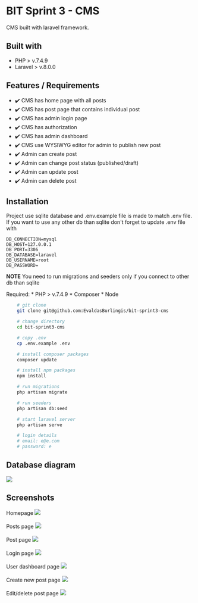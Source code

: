 # BIT Sprint 3 - CMS

CMS built with laravel framework.

## Built with

* PHP > v.7.4.9
* Laravel > v.8.0.0

## Features / Requirements

* :heavy_check_mark: CMS has home page with all posts
* :heavy_check_mark: CMS has post page that contains individual post
* :heavy_check_mark: CMS has admin login page
* :heavy_check_mark: CMS has authorization
* :heavy_check_mark:  CMS has admin dashboard
* :heavy_check_mark:  CMS use  WYSIWYG editor for admin to publish new post
* :heavy_check_mark:  Admin can create post
* :heavy_check_mark:  Admin can change post status (published/draft)
* :heavy_check_mark:  Admin can update post
* :heavy_check_mark:  Admin can delete post

## Installation

Project use sqlite database and .env.example file is made to match .env file. If you want to use any other db than sqlite don't forget to update .env file with
```env
DB_CONNECTION=mysql
DB_HOST=127.0.0.1
DB_PORT=3306
DB_DATABASE=laravel
DB_USERNAME=root
DB_PASSWORD=
```

**NOTE**
 You need to run migrations and seeders only if you connect to other db than sqlite

Required:
    * PHP > v.7.4.9
    * Composer
    * Node

```bash
    # git clone 
    git clone git@github.com:EvaldasBurlingis/bit-sprint3-cms

    # change directory
    cd bit-sprint3-cms

    # copy .env
    cp .env.example .env

    # install composer packages
    composer update

    # install npm packages
    npm install

    # run migrations
    php artisan migrate

    # run seeders
    php artisan db:seed

    # start laravel server
    php artisan serve

    # login details
    # email: e@e.com
    # password: e

```

## Database diagram

<div>
    <img src="assets/dbdiagram.png" />
</div>

## Screenshots

<div>
    <span>Homepage</span>
    <img src="assets/homepage.png">
    </br>
    </br>
    <span>Posts page</span>
    <img src="assets/posts.png">
    </br>
    </br>
    <span>Post page</span>
    <img src="assets/post.png">
    </br>
    </br>
    <span>Login page</span>
    <img src="assets/login.png">
    </br>
    </br>
    <span>User dashboard page</span>
    <img src="assets/dashboard.png">
    </br>
    </br>
    <span>Create new post page</span>
    <img src="assets/new-post.png">
    </br>
    </br>
    <span>Edit/delete post page</span>
    <img src="assets/edit-post.png">
</div>
